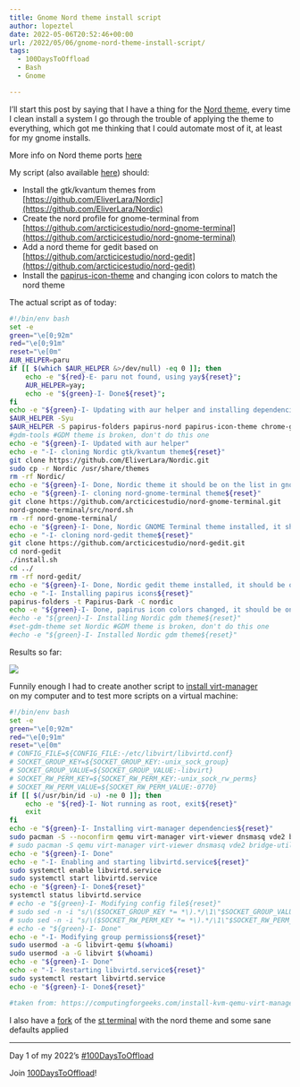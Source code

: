 ```yaml
---
title: Gnome Nord theme install script
author: lopeztel
date: 2022-05-06T20:52:46+00:00
url: /2022/05/06/gnome-nord-theme-install-script/
tags:
  - 100DaysToOffload
  - Bash
  - Gnome

---
```

I&#8217;ll start this post by saying that I have a thing for the [Nord theme](https://www.nordtheme.com/), every time I clean install a system I go through the trouble of applying the theme to everything, which got me thinking that I could automate most of it, at least for my gnome installs.

More info on Nord theme ports [here](https://www.nordtheme.com/ports)

My script (also available [here](https://github.com/lopeztel/bash-scripts/blob/main/install_nord_theme.sh)) should:

  * Install the gtk/kvantum themes from [https://github.com/EliverLara/Nordic](https://github.com/EliverLara/Nordic)
  * Create the nord profile for gnome-terminal from [https://github.com/arcticicestudio/nord-gnome-terminal](https://github.com/arcticicestudio/nord-gnome-terminal)
  * Add a nord theme for gedit based on [https://github.com/arcticicestudio/nord-gedit](https://github.com/arcticicestudio/nord-gedit)
  * Install the [papirus-icon-][1][theme](https://github.com/PapirusDevelopmentTeam/papirus-icon-theme) and changing icon colors to match the nord theme

The actual script as of today:

```bash
#!/bin/env bash
set -e
green="\e[0;92m"
red="\e[0;91m"
reset="\e[0m"
AUR_HELPER=paru
if [[ $(which $AUR_HELPER &>/dev/null) -eq 0 ]]; then
	echo -e "${red}-E- paru not found, using yay${reset}";
	AUR_HELPER=yay;
	echo -e "${green}-I- Done${reset}";
fi
echo -e "${green}-I- Updating with aur helper and installing dependencies${reset}"
$AUR_HELPER -Syu
$AUR_HELPER -S papirus-folders papirus-nord papirus-icon-theme chrome-gnome-shell
#gdm-tools #GDM theme is broken, don't do this one
echo -e "${green}-I- Updated with aur helper"
echo -e "-I- cloning Nordic gtk/kvantum theme${reset}"
git clone https://github.com/EliverLara/Nordic.git
sudo cp -r Nordic /usr/share/themes
rm -rf Nordic/
echo -e "${green}-I- Done, Nordic theme it should be on the list in gnome tweaks${reset}"
echo -e "${green}-I- cloning nord-gnome-terminal theme${reset}"
git clone https://github.com/arcticicestudio/nord-gnome-terminal.git
nord-gnome-terminal/src/nord.sh
rm -rf nord-gnome-terminal/
echo -e "${green}-I- Done, Nordic GNOME Terminal theme installed, it should be on the list in gnome-terminal profiles"
echo -e "-I- cloning nord-gedit theme${reset}"
git clone https://github.com/arcticicestudio/nord-gedit.git
cd nord-gedit
./install.sh
cd ../
rm -rf nord-gedit/
echo -e "${green}-I- Done, Nordic gedit theme installed, it should be on the list under Fonts & Colors tab"
echo -e "-I- Installing papirus icons${reset}"
papirus-folders -t Papirus-Dark -C nordic
echo -e "${green}-I- Done, papirus icon colors changed, it should be on the list in gnome tweaks, need to set to Papirus-Dark${reset}"
#echo -e "${green}-I- Installing Nordic gdm theme${reset}"
#set-gdm-theme set Nordic #GDM theme is broken, don't do this one
#echo -e "${green}-I- Installed Nordic gdm theme${reset}"
```

Results so far:

![](https://lopeztel.noho.st/piwigo/_data/i/galleries/blog_media/nord_theme_install-me.png#center)

Funnily enough I had to create another script to [install virt-manager](https://github.com/lopeztel/bash-scripts/blob/main/install_virt_manager.sh)  
on my computer and to test more scripts on a virtual machine:

```bash
#!/bin/env bash
set -e
green="\e[0;92m"
red="\e[0;91m"
reset="\e[0m"
# CONFIG_FILE=${CONFIG_FILE:-/etc/libvirt/libvirtd.conf}
# SOCKET_GROUP_KEY=${SOCKET_GROUP_KEY:-unix_sock_group}
# SOCKET_GROUP_VALUE=${SOCKET_GROUP_VALUE:-libvirt}
# SOCKET_RW_PERM_KEY=${SOCKET_RW_PERM_KEY:-unix_sock_rw_perms}
# SOCKET_RW_PERM_VALUE=${SOCKET_RW_PERM_VALUE:-0770}
if [[ $(/usr/bin/id -u) -ne 0 ]]; then
	echo -e "${red}-I- Not running as root, exit${reset}"
    exit
fi
echo -e "${green}-I- Installing virt-manager dependencies${reset}"
sudo pacman -S --noconfirm qemu virt-manager virt-viewer dnsmasq vde2 bridge-utils openbsd-netcat ebtables iptables libguestfs
# sudo pacman -S qemu virt-manager virt-viewer dnsmasq vde2 bridge-utils openbsd-netcat ebtables libguestfs
echo -e "${green}-I- Done"
echo -e "-I- Enabling and starting libvirtd.service${reset}"
sudo systemctl enable libvirtd.service
sudo systemctl start libvirtd.service
echo -e "${green}-I- Done${reset}"
systemctl status libvirtd.service
# echo -e "${green}-I- Modifying config file${reset}"
# sudo sed -n -i "s/\($SOCKET_GROUP_KEY *= *\).*/\1\"$SOCKET_GROUP_VALUE\"/" $CONFIG_FILE
# sudo sed -n -i "s/\($SOCKET_RW_PERM_KEY *= *\).*/\1\"$SOCKET_RW_PERM_VALUE\"/" $CONFIG_FILE
# echo -e "${green}-I- Done"
echo -e "-I- Modifying group permissions${reset}"
sudo usermod -a -G libvirt-qemu $(whoami)
sudo usermod -a -G libvirt $(whoami)
echo -e "${green}-I- Done"
echo -e "-I- Restarting libvirtd.service${reset}"
sudo systemctl restart libvirtd.service
echo -e "${green}-I- Done${reset}"

#taken from: https://computingforgeeks.com/install-kvm-qemu-virt-manager-arch-manjar/
```

I also have a [fork](https://github.com/lopeztel/st-sane-defaults-nord) of the [st terminal](https://st.suckless.org/) with the nord theme and some sane defaults applied

 [1]: https://github.com/PapirusDevelopmentTeam/papirus-icon-theme

---

Day 1 of my 2022&#8217;s [#100DaysToOffload](https://lopeztel.xyz/blog/tags/100daystooffload/)

Join [100DaysToOffload](https://100daystooffload.com/)!
